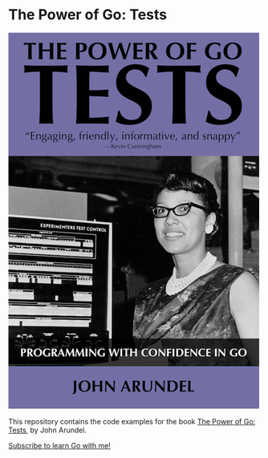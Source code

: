 # The Power of Go: Tests

[![](cover.png)](https://bitfieldconsulting.com/books/tests)

This repository contains the code examples for the book [The Power of Go: Tests](https://bitfieldconsulting.com/books/tests), by John Arundel.

[Subscribe to learn Go with me!](https://bitfieldconsulting.com/subscribe)
